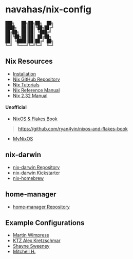 # navahas/nix-config

```
███╗   ██╗██╗██╗  ██╗
████╗  ██║██║╚██╗██╔╝
██╔██╗ ██║██║ ╚███╔╝
██║╚██╗██║██║ ██╔██╗
██║ ╚████║██║██╔╝ ██╗
╚═╝  ╚═══╝╚═╝╚═╝  ╚═╝
```

## Nix Resources

- [Installation](https://nixos.org/download/#download-nix)
- [Nix GitHub Repository](https://github.com/NixOS/nix)
- [Nix Tutorials](https://nix.dev/tutorials)
- [Nix Reference Manual](https://nix.dev/reference/nix-manual.html)
- [Nix 2.32 Manual](https://nix.dev/manual/nix/2.32/nix-2.32.html)

#### Unofficial
- [NixOS & Flakes Book](https://nixos-and-flakes.thiscute.world/)
> https://github.com/ryan4yin/nixos-and-flakes-book

- [MyNixOS](https://mynixos.com/)

## nix-darwin

- [nix-darwin Repository](https://github.com/nix-darwin/nix-darwin)
- [nix-darwin Kickstarter](https://github.com/ryan4yin/nix-darwin-kickstarter/tree/main)
- [nix-homebrew](https://github.com/zhaofengli/nix-homebrew)

## home-manager

- [home-manager Repository](https://github.com/nix-community/home-manager)

## Example Configurations

- [Martin Wimpress](https://github.com/wimpysworld/nix-config)
- [KTZ Alex Kretzschmar](https://github.com/ironicbadger/nix-config)
- [Shayne Sweeney](https://github.com/shayne/nixos-config)
- [Mitchell H.](https://github.com/mitchellh/nixos-config)
